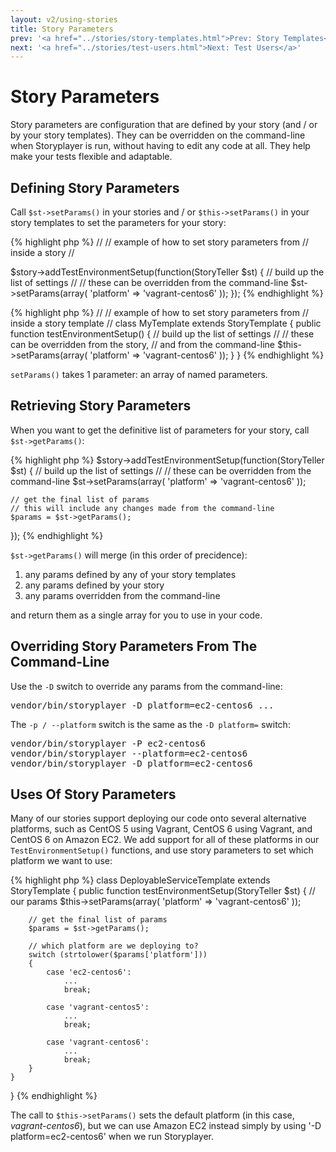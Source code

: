```yaml
---
layout: v2/using-stories
title: Story Parameters
prev: '<a href="../stories/story-templates.html">Prev: Story Templates</a>'
next: '<a href="../stories/test-users.html">Next: Test Users</a>'
---
```


# Story Parameters

Story parameters are configuration that are defined by your story (and / or by your story templates).  They can be overridden on the command-line when Storyplayer is run, without having to edit any code at all.  They help make your tests flexible and adaptable.

## Defining Story Parameters

Call `$st->setParams()` in your stories and / or `$this->setParams()` in your story templates to set the parameters for your story:

{% highlight php %}
//
// example of how to set story parameters from
// inside a story
//

$story->addTestEnvironmentSetup(function(StoryTeller $st) {
	// build up the list of settings
	//
	// these can be overridden from the command-line
	$st->setParams(array(
		'platform' => 'vagrant-centos6'
	));
});
{% endhighlight %}

{% highlight php %}
//
// example of how to set story parameters from
// inside a story template
//
class MyTemplate extends StoryTemplate
{
	public function testEnvironmentSetup()
	{
		// build up the list of settings
		//
		// these can be overridden from the story,
		// and from the command-line
		$this->setParams(array(
			'platform' => 'vagrant-centos6'
		));
	}
}
{% endhighlight %}

`setParams()` takes 1 parameter: an array of named parameters.

## Retrieving Story Parameters

When you want to get the definitive list of parameters for your story, call `$st->getParams()`:

{% highlight php %}
$story->addTestEnvironmentSetup(function(StoryTeller $st) {
	// build up the list of settings
	//
	// these can be overridden from the command-line
	$st->setParams(array(
		'platform' => 'vagrant-centos6'
	));

	// get the final list of params
	// this will include any changes made from the command-line
	$params = $st->getParams();
});
{% endhighlight %}

`$st->getParams()` will merge (in this order of precidence):

1. any params defined by any of your story templates
1. any params defined by your story
1. any params overridden from the command-line

and return them as a single array for you to use in your code.

## Overriding Story Parameters From The Command-Line

Use the `-D` switch to override any params from the command-line:

<pre>
vendor/bin/storyplayer -D platform=ec2-centos6 ...
</pre>

The `-p / --platform` switch is the same as the `-D platform=` switch:

<pre>
vendor/bin/storyplayer -P ec2-centos6
vendor/bin/storyplayer --platform=ec2-centos6
vendor/bin/storyplayer -D platform=ec2-centos6
</pre>

## Uses Of Story Parameters

Many of our stories support deploying our code onto several alternative platforms, such as CentOS 5 using Vagrant, CentOS 6 using Vagrant, and CentOS 6 on Amazon EC2.  We add support for all of these platforms in our `TestEnvironmentSetup()` functions, and use story parameters to set which platform we want to use:

{% highlight php %}
class DeployableServiceTemplate extends StoryTemplate
{
	public function testEnvironmentSetup(StoryTeller $st)
	{
		// our params
		$this->setParams(array(
			'platform' => 'vagrant-centos6'
		));

		// get the final list of params
		$params = $st->getParams();

		// which platform are we deploying to?
		switch (strtolower($params['platform']))
		{
			case 'ec2-centos6':
				...
				break;

			case 'vagrant-centos5':
				...
				break;

			case 'vagrant-centos6':
				...
				break;
		}
	}
}
{% endhighlight %}

The call to `$this->setParams()` sets the default platform (in this case, _vagrant-centos6_), but we can use Amazon EC2 instead simply by using '-D platform=ec2-centos6' when we run Storyplayer.